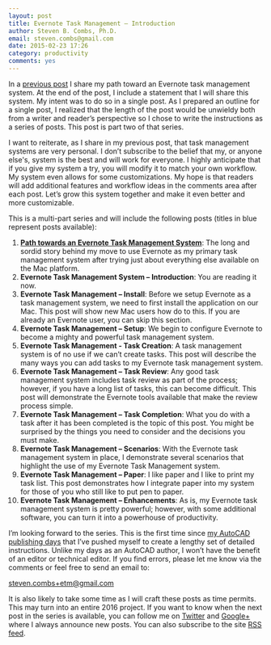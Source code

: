 ```yaml
---
layout: post
title: Evernote Task Management – Introduction
author: Steven B. Combs, Ph.D.
email: steven.combs@gmail.com
date: 2015-02-23 17:26
category: productivity
comments: yes
---
```


In a [previous post][1] I share my path toward an Evernote task management system. At the end of the post, I include a statement that I will share this system. My intent was to do so in a single post. As I prepared an outline for a single post, I realized that the length of the post would be unwieldy both from a writer and reader’s perspective so I chose to write the instructions as a series of posts. This post is part two of that series.

I want to reiterate, as I share in my previous post, that task management systems are very personal. I don’t subscribe to the belief that my, or anyone else's, system is the best and will work for everyone. I highly anticipate that if you give my system a try, you will modify it to match your own workflow. My system even allows for some customizations. My hope is that readers will add additional features and workflow ideas in the comments area after each post. Let’s grow this system together and make it even better and more customizable.

This is a multi-part series and will include the following posts (titles in blue represent posts available):

1. [**Path towards an Evernote Task Management System**][2]: The long and sordid story behind my move to use Evernote as my primary task management system after trying just about everything else available on the Mac platform.
2. **Evernote Task Management System – Introduction**: You are reading it now.
3. **Evernote Task Management – Install**: Before we setup Evernote as a task management system, we need to first install the application on our Mac. This post will show new Mac users how do to this. If you are already an Evernote user, you can skip this section.
4. **Evernote Task Management – Setup**: We begin to configure Evernote to become a mighty and powerful task management system.
5. **Evernote Task Management - Task Creation**: A task management system is of no use if we can’t create tasks. This post will describe the many ways you can add tasks to my Evernote task management system.
6. **Evernote Task Management – Task Review**: Any good task management system includes task review as part of the process; however, if you have a long list of tasks, this can become difficult. This post will demonstrate the Evernote tools available that make the review process simple.
7. **Evernote Task Management – Task Completion**: What you do with a task after it has been completed is the topic of this post. You might be surprised by the things you need to consider and the decisions you must make.
8. **Evernote Task Management – Scenarios**: With the Evernote task management system in place, I demonstrate several scenarios that highlight the use of my Evernote Task Management system.
9. **Evernote Task Management – Paper**: I like paper and I like to print my task list. This post demonstrates how I integrate paper into my system for those of you who still like to put pen to paper.
10. **Evernote Task Management – Enhancements**: As is, my Evernote task management system is pretty powerful; however, with some additional software, you can turn it into a powerhouse of productivity.

I’m looking forward to the series. This is the first time since [my AutoCAD publishing days][3] that I’ve pushed myself to create a lengthy set of detailed instructions. Unlike my days as an AutoCAD author, I won’t have the benefit of an editor or technical editor. If you find errors, please let me know via the comments or feel free to send an email to:

[steven.combs+etm@gmail.com][4]

It is also likely to take some time as I will craft these posts as time permits. This may turn into an entire 2016 project. If you want to know when the next post in the series is available, you can follow me on [Twitter][5] and [Google+][6] where I always announce new posts. You can also subscribe to the site [RSS feed][7].

[1]:	http://www.stevencombs.com/evernote/2015/01/24/my-evernote-task-management-journey.html
[2]:	http://www.stevencombs.com/evernote/2015/01/24/my-evernote-task-management-journey.html
[3]:	http://www.amazon.com/Steven-B.-Combs/e/B001H6NAW6/ref=dp_byline_cont_book_1
[4]:	mailto:steven.combs+etm@gmail.com
[5]:	https://twitter.com/StevenCombs
[6]:	https://plus.google.com/+StevenCombsPhD
[7]:	http://www.stevencombs.com/atom.xml